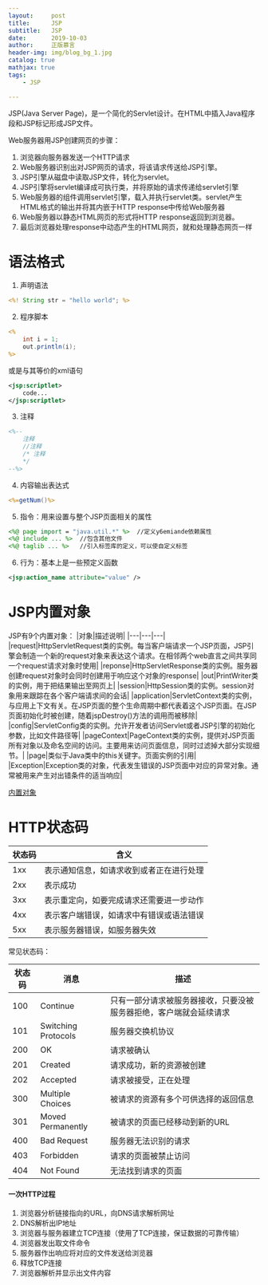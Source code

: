 ```yaml
---
layout:     post
title:      JSP
subtitle:   JSP
date:       2019-10-03
author:     正版慕言
header-img: img/blog_bg_1.jpg
catalog: true
mathjax: true
tags:
    - JSP

---
```


JSP(Java Server Page)，是一个简化的Servlet设计。在HTML中插入Java程序段和JSP标记形成JSP文件。

Web服务器用JSP创建网页的步骤：

1. 浏览器向服务器发送一个HTTP请求
2. Web服务器识别出对JSP网页的请求，将该请求传送给JSP引擎。
3. JSP引擎从磁盘中读取JSP文件，转化为servlet。
4. JSP引擎将servlet编译成可执行类，并将原始的请求传递给servlet引擎
5. Web服务器的组件调用servlet引擎，载入并执行servlet类。servlet产生HTML格式的输出并将其内嵌于HTTP response中传给Web服务器
6. Web服务器以静态HTML网页的形式将HTTP response返回到浏览器。
7. 最后浏览器处理response中动态产生的HTML网页，就和处理静态网页一样


# 语法格式

1. 声明语法
```jsp
<%! String str = "hello world"; %>
```
2. 程序脚本
```jsp
<% 
    int i = 1;
    out.println(i);
%>
```

或是与其等价的xml语句

```xml
<jsp:scriptlet>
    code...
</jsp:scriptlet>
```

3. 注释
```jsp
<%-- 
    注释 
    //注释
    /* 注释
    */
--%>
```
4. 内容输出表达式
```jsp
<%=getNum()%>
```
5. 指令：用来设置与整个JSP页面相关的属性
```jsp
<%@ page import = "java.util.*" %>  //定义y6emiande依赖属性
<%@ include ... %>  //包含其他文件
<%@ taglib ... %>   //引入标签库的定义，可以使自定义标签

```
6. 行为：基本上是一些预定义函数
```xml
<jsp:action_name attribute="value" />
```

# JSP内置对象

JSP有9个内置对象：
|对象|描述说明|
|---|---|---|
|request|HttpServletRequest类的实例。每当客户端请求一个JSP页面，JSP引擎会制造一个新的request对象来表达这个请求。在相邻两个web直言之间共享同一个request请求对象时使用|
|reponse|HttpServletResponse类的实例。服务器创建request对象时会同时创建用于响应这个对象的response|
|out|PrintWriter类的实例，用于把结果输出至网页上|
|session|HttpSession类的实例。session对象用来跟踪在各个客户端请求间的会话|
|application|ServletContext类的实例，与应用上下文有关。在JSP页面的整个生命周期中都代表着这个JSP页面。在JSP页面初始化时被创建，随着jspDestroy()方法的调用而被移除|
|config|ServletConfig类的实例。允许开发者访问Servlet或者JSP引擎的初始化参数，比如文件路径等|
|pageContext|PageContext类的实例，提供对JSP页面所有对象以及命名空间的访问。主要用来访问页面信息，同时过滤掉大部分实现细节。|
|page|类似于Java类中的this关键字。页面实例的引用|
|Exception|Exception类的对象，代表发生错误的JSP页面中对应的异常对象。通常被用来产生对出错条件的适当响应|

[内置对象](/pdf/JSP内置对象教辅.pdf)

# HTTP状态码

|状态码|含义|
|---|---|
|1xx|表示通知信息，如请求收到或者正在进行处理|
|2xx|表示成功|
|3xx|表示重定向，如要完成请求还需要进一步动作|
|4xx|表示客户端错误，如请求中有错误或语法错误|
|5xx|表示服务器错误，如服务器失效|

常见状态码：

|状态码|消息|描述|
|---|---|---|
|100|Continue|只有一部分请求被服务器接收，只要没被服务器拒绝，客户端就会延续请求|
|101|Switching Protocols|服务器交换机协议|
|200|OK|请求被确认|
|201|Created|请求成功，新的资源被创建|
|202|Accepted|请求被接受，正在处理|
|300|Multiple Choices|被请求的资源有多个可供选择的返回信息|
|301|Moved Permanently|被请求的页面已经移动到新的URL|
|400|Bad Request|服务器无法识别的请求|
|403|Forbidden|请求的页面被禁止访问|
|404|Not Found|无法找到请求的页面|

#### 一次HTTP过程
1. 浏览器分析链接指向的URL，向DNS请求解析网址
3. DNS解析出IP地址
4. 浏览器与服务器建立TCP连接（使用了TCP连接，保证数据的可靠传输）
5. 浏览器发出取文件命令
6. 服务器作出响应将对应的文件发送给浏览器
7. 释放TCP连接
8. 浏览器解析并显示出文件内容

